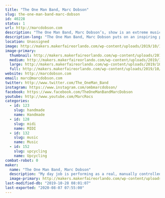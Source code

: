 ```yaml
---
title: "The One Man Band, Marc Dobson"
slug: the-one-man-band-marc-dobson
id: 40228
status: 1
url: http://marcdobson.com
description: "The One Man Band, Marc Dobson’s, show is an extreme musical performance combined with comedy, covering songs for every age. Marc works mainly at fairs also performs as \"Bot The Robot\", a singing Robot."
description-long: "The One Man Band, Marc Dobson puts on an inspiring performance playing 9.1 self-created instruments, at once. 2019 is Marc's 30th year making living as musician and entertainer. His repertoire aims at songs every age should recognize covering the 60’s thru to today with a mix of Rock, Country, Pop and more. With improv comedic antics, no two shows are alike which maybe is why Marc has been performing yearly at many fairs since the inception of his One Man Band in 2010."
location: Unassigned
image: http://makers.makerfaireorlando.com/wp-content/uploads/2019/10/1mb-820x1024.png
image-primary:
  thumbnail: http://makers.makerfaireorlando.com/wp-content/uploads/2019/10/1mb-150x150.png
  medium: http://makers.makerfaireorlando.com/wp-content/uploads/2019/10/1mb-240x300.png
  large: http://makers.makerfaireorlando.com/wp-content/uploads/2019/10/1mb-820x1024.png
  full: http://makers.makerfaireorlando.com/wp-content/uploads/2019/10/1mb.png
website: http://marcdobson.com
email: marc@marcdobson.com
twitter: http://www.twitter.com/The_OneMan_Band
instagram: https://www.instagram.com/ombmarcdobson/
facebook: https://www.facebook.com/TheOneManBandMarcDobson
youtube: http://www.youtube.com/MarcRocs
categories:
  - id: 123
    slug: handmade
    name: Handmade
  - id: 128
    slug: midi
    name: MIDI
  - id: 132
    slug: music
    name: Music
  - id: 152
    slug: upcycling
    name: Upcycling
combat-robot: 0
maker:
  name: "The One Man Band, Marc Dobson"
  description: "My day job is performing as a real, manually controlled One Man Band playing 9.1 instruments at once on a rig I've created and continue to enhance. I perform mainly at fairs and festivals across North America. In 2019, I've added and am still developing a (costume) singing robot \"Bot The Robot\" and I am also a Singing Santa :)  "
  image-primary: http://makers.makerfaireorlando.com/wp-content/uploads/2019/10/EBT-L-CLOFAIR-0706-1-Edit-1.jpg
last-modified-db: "2019-10-28 08:01:07"
last-exported: "2020-08-07 07:55:00"
---
```

